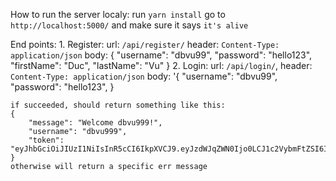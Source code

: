 How to run the server localy:
    run `yarn install`
    go to `http://localhost:5000/` and make sure it says `it's alive`

End points:
    1. Register: 
        url: `/api/register/`
        header: `Content-Type: application/json`
        body: {
                "username": "dbvu99",
                "password": "hello123",
                "firstName": "Duc",
                "lastName": "Vu"
            }
    2. Login:
        url: `/api/login/`,
        header: `Content-Type: application/json`
        body: '{
                "username": "dbvu99",
                "password": "hello123",
            }

    if succeeded, should return something like this:
    {
        "message": "Welcome dbvu999!",
        "username": "dbvu999",
        "token": "eyJhbGciOiJIUzI1NiIsInR5cCI6IkpXVCJ9.eyJzdWJqZWN0Ijo0LCJ1c2VybmFtZSI6ImRidnU5OTkiLCJyb2xlcyI6WyJzdHVkZW50Il0sImlhdCI6MTU1ODQ1MTUyNiwiZXhwIjoxNTU4NDU1MTI2fQ.WkZYLveSpwNXN3AoJ2a2I20tJG9ABq8GjEgRJY7_0Y0"
    }
    otherwise will return a specific err message